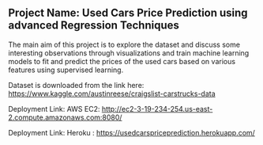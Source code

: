 ## Project Name: Used Cars Price Prediction using advanced Regression Techniques

The main aim of this project is to explore the dataset and discuss some interesting observations through visualizations and train machine learning models to fit and predict the prices of the used cars based on various features using supervised learning.

Dataset is downloaded from the link here: https://www.kaggle.com/austinreese/craigslist-carstrucks-data

Deployment Link: AWS EC2:  http://ec2-3-19-234-254.us-east-2.compute.amazonaws.com:8080/

Deployment Link: Heroku :  https://usedcarspriceprediction.herokuapp.com/



